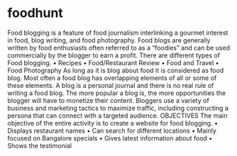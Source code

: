 # foodhunt
Food blogging is a feature of food journalism interlinking a gourmet interest in food, blog writing, and food photography. Food blogs are generally written by food enthusiasts often referred to as a “foodies” and can be used commercially by the blogger to earn a profit.
There are different types of Food blogging. 
•	Recipes
•	Food/Restaurant Review
•	Food and Travel
•	Food Photography
As long as it is blog about food it is considered as food blog. Most often a food blog has overlapping elements of all or some of these elements. A blog is a personal journal and there is no real rule of writing a food blog.
The more popular a blog is, the more opportunities the blogger will have to monetize their content. Bloggers use a variety of business and marketing tactics to maximize traffic, including constructing a persona that can connect with a targeted audience.
  OBJECTIVES
The main objective of the entire activity is to create a website for food blogging.
•	Displays restaurant names
•	Can search for different locations
•	Mainly focused on Bangalore specials
•	Gives latest information about food
•	Shows the testimonial

